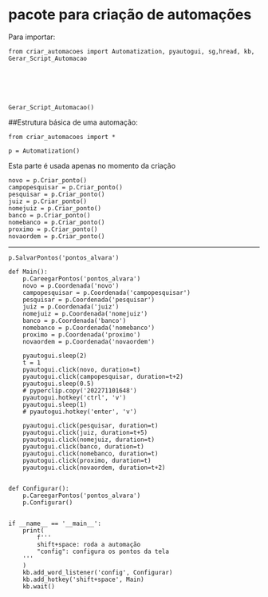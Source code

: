 # pacote para criação de automações

Para importar: 

    
    from criar_automacoes import Automatization, pyautogui, sg,hread, kb, Gerar_Script_Automacao






    Gerar_Script_Automacao()



##Estrutura básica de uma automação:

    from criar_automacoes import *

    p = Automatization()
Esta parte é usada apenas no momento da criação


    novo = p.Criar_ponto()
    campopesquisar = p.Criar_ponto()
    pesquisar = p.Criar_ponto()
    juiz = p.Criar_ponto()
    nomejuiz = p.Criar_ponto()
    banco = p.Criar_ponto()
    nomebanco = p.Criar_ponto()
    proximo = p.Criar_ponto()
    novaordem = p.Criar_ponto()

--------------------------------------
    p.SalvarPontos('pontos_alvara')

    def Main():
        p.CareegarPontos('pontos_alvara')
        novo = p.Coordenada('novo')
        campopesquisar = p.Coordenada('campopesquisar')
        pesquisar = p.Coordenada('pesquisar')
        juiz = p.Coordenada('juiz')
        nomejuiz = p.Coordenada('nomejuiz')
        banco = p.Coordenada('banco')
        nomebanco = p.Coordenada('nomebanco')
        proximo = p.Coordenada('proximo')
        novaordem = p.Coordenada('novaordem')

        pyautogui.sleep(2)
        t = 1
        pyautogui.click(novo, duration=t)
        pyautogui.click(campopesquisar, duration=t+2)
        pyautogui.sleep(0.5)
        # pyperclip.copy('202271101648')
        pyautogui.hotkey('ctrl', 'v')
        pyautogui.sleep(1)
        # pyautogui.hotkey('enter', 'v')

        pyautogui.click(pesquisar, duration=t)
        pyautogui.click(juiz, duration=t+5)
        pyautogui.click(nomejuiz, duration=t)
        pyautogui.click(banco, duration=t)
        pyautogui.click(nomebanco, duration=t)
        pyautogui.click(proximo, duration=t)
        pyautogui.click(novaordem, duration=t+2)


    def Configurar():
        p.CareegarPontos('pontos_alvara')
        p.Configurar()


    if __name__ == '__main__':
        print(
            f'''
            shift+space: roda a automação
            "config": configura os pontos da tela
        '''
        )
        kb.add_word_listener('config', Configurar)
        kb.add_hotkey('shift+space', Main)
        kb.wait()
